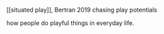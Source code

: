 [[situated play]], Bertran 2019 chasing play potentials

how people do playful things in everyday life.